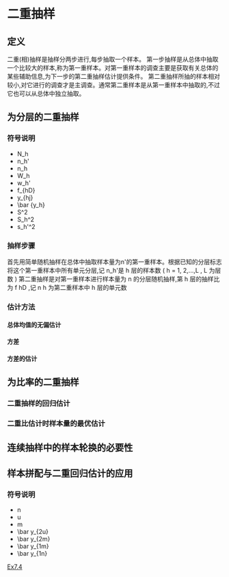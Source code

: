 # 二重抽样

## 定义

二重(相)抽样是抽样分两步进行,每步抽取一个样本。
第一步抽样是从总体中抽取一个比较大的样本,称为第一重样本。对第一重样本的调查主要是获取有关总体的某些辅助信息,为下一步的第二重抽样估计提供条件。
第二重抽样所抽的样本相对较小,对它进行的调查才是主调查。通常第二重样本是从第一重样本中抽取的,不过它也可以从总体中独立抽取。

## 为分层的二重抽样

### 符号说明
- N_h
- n_h'
- n_h
- W_h
- w_h'
- f_{hD}
- y_{hj}
- \bar {y_h}
- S^2
- S_h^2
- s_h'^2

### 抽样步骤

首先用简单随机抽样在总体中抽取样本量为n'的第一重样本。根据已知的分层标志将这个第一重样本中所有单元分层,记 n_h'是 h 层的样本数 ( h = 1, 2,...,L , L 为层数 )
第二重抽样是对第一重样本进行样本量为 n 的分层随机抽样,第 h 层的抽样比为 f hD ,记 n h 为第二重样本中 h 层的单元数

### 估计方法

#### 总体均值的无偏估计

#### 方差

#### 方差的估计


## 为比率的二重抽样

### 二重抽样的回归估计

### 二重比估计时样本量的最优估计

## 连续抽样中的样本轮换的必要性

## 样本拼配与二重回归估计的应用

### 符号说明
- n
- u
- m
- \bar y_{2u}
- \bar y_{2m}
- \bar y_{1m}
- \bar y_{1n}

[Ex7.4](样本拼配/README.md)
